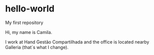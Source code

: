 # hello-world
My first repository


Hi, my name is Camila.

I work at Hand Gestão Compartilhada and the office is located nearby Galleria (that´s what I change).
